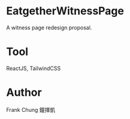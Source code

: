# EatgetherWitnessPage
A witness page redesign proposal.

# Tool
ReactJS, TailwindCSS

# Author
Frank Chung 鐘揮凱

